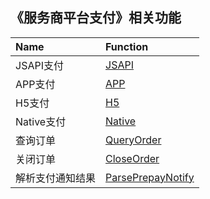 ## 《服务商平台支付》相关功能

|Name|Function|
|:---|:---|
|JSAPI支付|[JSAPI](https://github.com/pyihe/wechat-sdk/blob/master/service/payment/partner/payment.go#L15)|
|APP支付|[APP](https://github.com/pyihe/wechat-sdk/blob/master/service/payment/partner/payment.go#L36)|
|H5支付|[H5](https://github.com/pyihe/wechat-sdk/blob/master/service/payment/partner/payment.go#L56)|
|Native支付|[Native](https://github.com/pyihe/wechat-sdk/blob/master/service/payment/partner/payment.go#L77)|
|查询订单|[QueryOrder](https://github.com/pyihe/wechat-sdk/blob/master/service/payment/partner/payment.go#L98)|
|关闭订单|[CloseOrder](https://github.com/pyihe/wechat-sdk/blob/master/service/payment/partner/payment.go#L134)|
|解析支付通知结果|[ParsePrepayNotify](https://github.com/pyihe/wechat-sdk/blob/master/service/payment/partner/payment.go#L159)|